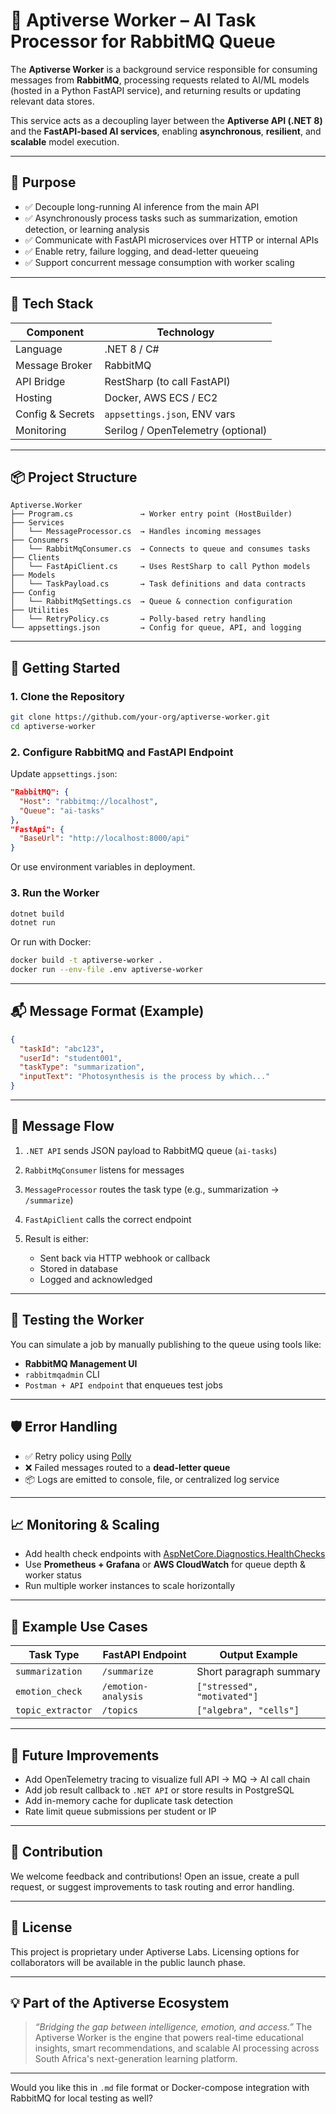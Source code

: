 # 🧠 Aptiverse Worker – AI Task Processor for RabbitMQ Queue

The **Aptiverse Worker** is a background service responsible for consuming messages from **RabbitMQ**, processing requests related to AI/ML models (hosted in a Python FastAPI service), and returning results or updating relevant data stores.

This service acts as a decoupling layer between the **Aptiverse API (.NET 8)** and the **FastAPI-based AI services**, enabling **asynchronous**, **resilient**, and **scalable** model execution.

---

## 🎯 Purpose

* ✅ Decouple long-running AI inference from the main API
* ✅ Asynchronously process tasks such as summarization, emotion detection, or learning analysis
* ✅ Communicate with FastAPI microservices over HTTP or internal APIs
* ✅ Enable retry, failure logging, and dead-letter queueing
* ✅ Support concurrent message consumption with worker scaling

---

## 🔧 Tech Stack

| Component        | Technology                         |
| ---------------- | ---------------------------------- |
| Language         | .NET 8 / C#                        |
| Message Broker   | RabbitMQ                           |
| API Bridge       | RestSharp (to call FastAPI)        |
| Hosting          | Docker, AWS ECS / EC2              |
| Config & Secrets | `appsettings.json`, ENV vars       |
| Monitoring       | Serilog / OpenTelemetry (optional) |

---

## 📦 Project Structure

```
Aptiverse.Worker
├── Program.cs               → Worker entry point (HostBuilder)
├── Services
│   └── MessageProcessor.cs  → Handles incoming messages
├── Consumers
│   └── RabbitMqConsumer.cs  → Connects to queue and consumes tasks
├── Clients
│   └── FastApiClient.cs     → Uses RestSharp to call Python models
├── Models
│   └── TaskPayload.cs       → Task definitions and data contracts
├── Config
│   └── RabbitMqSettings.cs  → Queue & connection configuration
├── Utilities
│   └── RetryPolicy.cs       → Polly-based retry handling
└── appsettings.json         → Config for queue, API, and logging
```

---

## 🚀 Getting Started

### 1. Clone the Repository

```bash
git clone https://github.com/your-org/aptiverse-worker.git
cd aptiverse-worker
```

### 2. Configure RabbitMQ and FastAPI Endpoint

Update `appsettings.json`:

```json
"RabbitMQ": {
  "Host": "rabbitmq://localhost",
  "Queue": "ai-tasks"
},
"FastApi": {
  "BaseUrl": "http://localhost:8000/api"
}
```

Or use environment variables in deployment.

### 3. Run the Worker

```bash
dotnet build
dotnet run
```

Or run with Docker:

```bash
docker build -t aptiverse-worker .
docker run --env-file .env aptiverse-worker
```

---

## 📬 Message Format (Example)

```json
{
  "taskId": "abc123",
  "userId": "student001",
  "taskType": "summarization",
  "inputText": "Photosynthesis is the process by which..."
}
```

---

## 🔁 Message Flow

1. `.NET API` sends JSON payload to RabbitMQ queue (`ai-tasks`)
2. `RabbitMqConsumer` listens for messages
3. `MessageProcessor` routes the task type (e.g., summarization → `/summarize`)
4. `FastApiClient` calls the correct endpoint
5. Result is either:

   * Sent back via HTTP webhook or callback
   * Stored in database
   * Logged and acknowledged

---

## 🧪 Testing the Worker

You can simulate a job by manually publishing to the queue using tools like:

* **RabbitMQ Management UI**
* `rabbitmqadmin` CLI
* `Postman + API endpoint` that enqueues test jobs

---

## 🛡️ Error Handling

* ✅ Retry policy using [Polly](https://github.com/App-vNext/Polly)
* ❌ Failed messages routed to a **dead-letter queue**
* 📦 Logs are emitted to console, file, or centralized log service

---

## 📈 Monitoring & Scaling

* Add health check endpoints with [AspNetCore.Diagnostics.HealthChecks](https://github.com/Xabaril/AspNetCore.Diagnostics.HealthChecks)
* Use **Prometheus + Grafana** or **AWS CloudWatch** for queue depth & worker status
* Run multiple worker instances to scale horizontally

---

## 📌 Example Use Cases

| Task Type         | FastAPI Endpoint    | Output Example              |
| ----------------- | ------------------- | --------------------------- |
| `summarization`   | `/summarize`        | Short paragraph summary     |
| `emotion_check`   | `/emotion-analysis` | `["stressed", "motivated"]` |
| `topic_extractor` | `/topics`           | `["algebra", "cells"]`      |

---

## 🧠 Future Improvements

* Add OpenTelemetry tracing to visualize full API → MQ → AI call chain
* Add job result callback to `.NET API` or store results in PostgreSQL
* Add in-memory cache for duplicate task detection
* Rate limit queue submissions per student or IP

---

## 🤝 Contribution

We welcome feedback and contributions! Open an issue, create a pull request, or suggest improvements to task routing and error handling.

---

## 🪪 License

This project is proprietary under Aptiverse Labs. Licensing options for collaborators will be available in the public launch phase.

---

## 💡 Part of the Aptiverse Ecosystem

> *“Bridging the gap between intelligence, emotion, and access.”*
> The Aptiverse Worker is the engine that powers real-time educational insights, smart recommendations, and scalable AI processing across South Africa's next-generation learning platform.

---

Would you like this in `.md` file format or Docker-compose integration with RabbitMQ for local testing as well?

